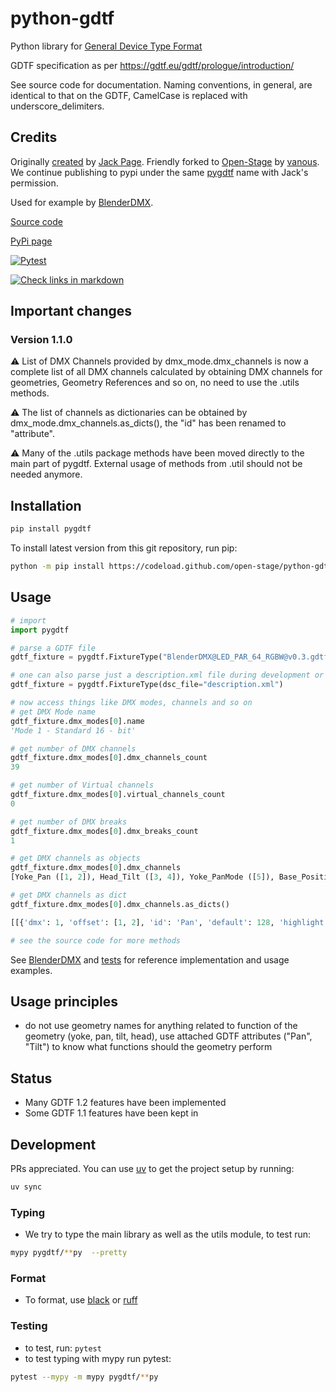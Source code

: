 # python-gdtf

Python library for [General Device Type Format](https://gdtf-share.com/)

GDTF specification as per https://gdtf.eu/gdtf/prologue/introduction/

See source code for documentation. Naming conventions, in general, are
identical to that on the GDTF, CamelCase is replaced with
underscore_delimiters.

## Credits

Originally [created](https://github.com/jackdpage/python-gdtf) by [Jack
Page](https://github.com/jackdpage). Friendly forked to
[Open-Stage](https://github.com/open-stage) by
[vanous](https://github.com/vanous). We continue publishing to pypi under the
same [pygdtf](https://pypi.org/project/pygdtf/) name with Jack's permission.

Used for example by [BlenderDMX](https://github.com/open-stage/blender-dmx).

[Source code](https://github.com/open-stage/python-gdtf)

[PyPi page](https://pypi.org/project/pygdtf/)

[![Pytest](https://github.com/open-stage/python-gdtf/actions/workflows/run-tests.yaml/badge.svg)](https://github.com/open-stage/python-gdtf/actions/workflows/run-tests.yaml)

[![Check links in markdown](https://github.com/open-stage/python-gdtf/actions/workflows/check-links.yaml/badge.svg)](https://github.com/open-stage/python-gdtf/actions/workflows/check-links.yaml)

## Important changes

### Version 1.1.0

⚠️  List of DMX Channels provided by dmx\_mode.dmx\_channels is now a complete
list of all DMX channels calculated by obtaining DMX channels for geometries,
Geometry References and so on, no need to use the .utils methods.

⚠️  The list of channels as dictionaries can be obtained by
dmx\_mode.dmx\_channels.as\_dicts(), the "id" has been renamed to "attribute".

⚠️  Many of the .utils package methods have been moved directly to the main part
of pygdtf. External usage of methods from .util should not be needed anymore.

## Installation

```bash
pip install pygdtf
```

To install latest version from this git repository, run pip:

```bash
python -m pip install https://codeload.github.com/open-stage/python-gdtf/zip/refs/heads/master
```

## Usage

```python
# import
import pygdtf

# parse a GDTF file
gdtf_fixture = pygdtf.FixtureType("BlenderDMX@LED_PAR_64_RGBW@v0.3.gdtf")

# one can also parse just a description.xml file during development or testing
gdtf_fixture = pygdtf.FixtureType(dsc_file="description.xml")

# now access things like DMX modes, channels and so on
# get DMX Mode name
gdtf_fixture.dmx_modes[0].name
'Mode 1 - Standard 16 - bit'

# get number of DMX channels
gdtf_fixture.dmx_modes[0].dmx_channels_count
39

# get number of Virtual channels
gdtf_fixture.dmx_modes[0].virtual_channels_count
0

# get number of DMX breaks
gdtf_fixture.dmx_modes[0].dmx_breaks_count
1

# get DMX channels as objects
gdtf_fixture.dmx_modes[0].dmx_channels
[Yoke_Pan ([1, 2]), Head_Tilt ([3, 4]), Yoke_PanMode ([5]), Base_PositionMSpeed ([6]), Base_Control1 ([7]), ...

# get DMX channels as dict
gdtf_fixture.dmx_modes[0].dmx_channels.as_dicts()

[[{'dmx': 1, 'offset': [1, 2], 'id': 'Pan', 'default': 128, 'highlight': None, 'geometry': 'Yoke', 'break': 1, 'parent_name': 'Base', 'channel_functions': [{'name': 'Pan', 'attribute': 'Pan', 'dmx_from': 0, 'dmx_to': 255, 'default': 128, 'real_fade': 1.833, 'physical_to': 270.0, 'physical_from': -270.0, 'channel_sets': ['', 'Center', '']}, ...

# see the source code for more methods
```

See [BlenderDMX](https://github.com/open-stage/blender-dmx) and
[tests](https://github.com/open-stage/python-gdtf/tree/master/tests) for
reference implementation and usage examples.

## Usage principles

- do not use geometry names for anything related to function of the geometry
  (yoke, pan, tilt, head), use attached GDTF attributes ("Pan", "Tilt") to know
  what functions should the geometry perform

## Status

- Many GDTF 1.2 features have been implemented
- Some GDTF 1.1 features have been kept in

## Development

PRs appreciated. You can use [uv](https://docs.astral.sh/uv/) to get the
project setup by running:

```bash
uv sync
```

### Typing

- We try to type the main library as well as the utils module, to test run:

```bash
mypy pygdtf/**py  --pretty
```

### Format

- To format, use [black](https://github.com/psf/black) or
  [ruff](https://docs.astral.sh/ruff/)

### Testing

- to test, run: `pytest`
- to test typing with mypy run pytest:

```bash
pytest --mypy -m mypy pygdtf/**py
```

